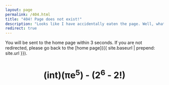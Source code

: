 ```yaml
---
layout: page
permalink: /404.html
title: "404! Page does not exist!"
description: "Looks like I have accidentally eaten the page. Well, whatever you were looking for doesn't exit now!"
redirect: true
---
```


You will be sent to the home page within 3 seconds. If you are not redirected, please go back to the [home page]({{ site.baseurl | prepend: site.url }}).

<h1 align=center>(int)(πe<sup>5</sup>) - (2<sup>6</sup> - 2!)</h1>
